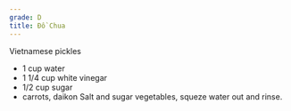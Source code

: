 ```yaml
---
grade: D
title: Đồ Chua
---
```


Vietnamese pickles


- 1 cup water
- 1 1/4 cup white vinegar
- 1/2 cup sugar
- carrots, daikon
Salt and sugar vegetables, squeze water out and rinse.